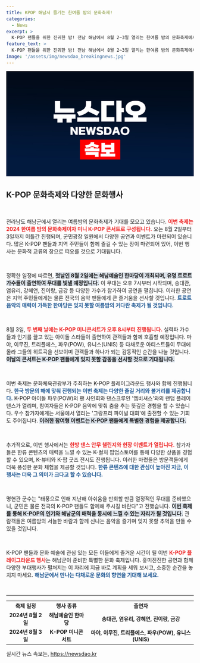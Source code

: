 ```yaml
---
title: KPOP 해남서 즐기는 한여름 밤의 문화축제!
categories:
  - News
excerpt: >
  K-POP 팬들을 위한 진귀한 밤! 전남 해남에서 8월 2~3일 열리는 한여름 밤의 문화축제에서는 송대관, 마야 등 인기 가수들의 환상적인 공연과 특별한 랜덤 플레이 댄스 챌린지가 기다립니다. 놓치지 마세요!
feature_text: >
  K-POP 팬들을 위한 진귀한 밤! 전남 해남에서 8월 2~3일 열리는 한여름 밤의 문화축제에서는 송대관, 마야 등 인기 가수들의 환상적인 공연과 특별한 랜덤 플레이 댄스 챌린지가 기다립니다. 놓치지 마세요!
image: '/assets/img/newsdao_breakingnews.jpg'
---
```


<p><img src="/assets/img/newsdao_breakingnews.jpg" alt="ranknews 속보" /></p>

<h2 data-ke-size="size26">K-POP 문화축제와 다양한 문화행사</h2>

<p data-ke-size="size16">&nbsp;</p>

<p>전라남도 해남군에서 열리는 여름밤의 문화축제가 기대를 모으고 있습니다. <b><span style="color: #ee2323;">이번 축제는 2024 한여름 밤의 문화축제이자 미니 K-POP 콘서트로 구성됩니다.</span></b> 오는 8월 2일부터 3일까지 이틀간 진행되며, 군민광장 일원에서 다양한 공연과 이벤트가 마련되어 있습니다. 많은 K-POP 팬들과 지역 주민들이 함께 즐길 수 있는 장이 마련되어 있어, 이번 행사는 문화적 교류의 장으로 떠오를 것으로 기대됩니다. </p>

<p data-ke-size="size16">&nbsp;</p>

<p>정확한 일정에 따르면, <b><span style="background-color: #21538527;">첫날인 8월 2일에는 해남예술인 한마당이 개최되며, 유명 트로트 가수들이 출연하여 무대를 빛낼 예정입니다.</span></b> 이 무대는 오후 7시부터 시작되며, 송대관, 염유리, 강혜연, 진이랑, 금강 등 다양한 가수가 참가하여 공연을 펼칩니다. 이러한 공연은 지역 주민들에게는 물론 전국의 음악 팬들에게 큰 즐거움을 선사할 것입니다. <b><span style="color: #1a5490;">트로트 음악의 매력이 가득한 한마당은 잊지 못할 여름밤의 커다란 축제가 될 것입니다.</span></b></p>

<p data-ke-size="size16">&nbsp;</p>

<p>8월 3일, <b><span style="color: #ee2323;">두 번째 날에는 K-POP 미니콘서트가 오후 8시부터 진행됩니다.</span></b> 실력파 가수들과 인기를 끌고 있는 아이돌 스타들이 출연하여 관객들과 함께 호흡할 예정입니다. 마야, 이무진, 트리플에스, 파우(POW), 유니스(UNIS) 등 다채로운 아티스트들이 무대에 올라 그들의 히트곡을 선보이며 관객들과 하나가 되는 감동적인 순간을 나눌 것입니다. <b><span style="background-color: #21538527;">이날의 콘서트는 K-POP 팬들에게 잊지 못할 감동을 선사할 것으로 기대됩니다.</span></b></p>

<p data-ke-size="size16">&nbsp;</p>

<p>이번 축제는 문화체육관광부가 주최하는 K-POP 플레이그라운드 행사와 함께 진행됩니다. <b><span style="color: #1a5490;">한국 방문의 해에 맞춰 진행되는 이번 축제는 다양한 즐길 거리와 볼거리를 제공합니다.</span></b> K-POP 아이돌 파우(POW)의 팬 사인회와 댄스크루인 '엠비셔스'와의 랜덤 플레이 댄스가 열리며, 참여자들은 K-POP 음악에 맞춰 춤을 추는 뜻깊은 경험을 할 수 있습니다. 우수 참가자에게는 서울에서 열리는 '그랑프리 파이널 대회'에 출전할 수 있는 기회도 주어집니다. <b><span style="background-color: #21538527;">이러한 참여형 이벤트는 K-POP 팬들에게 특별한 경험을 제공합니다.</span></b></p>

<p data-ke-size="size16">&nbsp;</p>

<p>추가적으로, 이번 행사에서는 <b><span style="color: #ee2323;">한방 댄스 안무 챌린지와 현장 이벤트가 열립니다.</span></b> 참가자들은 한류 콘텐츠의 매력을 느낄 수 있는 K-컬처 팝업스토어를 통해 다양한 상품을 경험할 수 있으며, K-뷰티와 K-팝 굿즈 전시도 진행됩니다. 이러한 마련들은 방문객들에게 더욱 풍성한 문화 체험을 제공할 것입니다. <b><span style="color: #1a5490;">한류 콘텐츠에 대한 관심이 높아진 지금, 이 행사는 더욱 그 의미가 크다고 할 수 있습니다.</span></b></p>

<p data-ke-size="size16">&nbsp;</p>

<p>명현관 군수는 "태풍으로 인해 지난해 아쉬움을 만회할 만큼 열정적인 무대를 준비했으니, 군민은 물론 전국의 K-POP 팬들도 함께해 주시길 바란다"고 전했습니다. <b><span style="background-color: #21538527;">이번 축제를 통해 K-POP의 인기와 해남군의 매력을 동시에 느낄 수 있는 자리가 될 것입니다.</span></b> 관람객들은 여름밤의 서늘한 바람과 함께 신나는 음악을 즐기며 잊지 못할 추억을 만들 수 있을 것입니다. </p>

<p data-ke-size="size16">&nbsp;</p>

<p>K-POP 팬들과 문화 예술에 관심 있는 모든 이들에게 즐거운 시간이 될 이번 <b><span style="color: #ee2323;">K-POP 플레이그라운드 행사</span></b>는 해남군이 준비한 특별한 문화 축제입니다. 흥미진진한 공연과 함께 다양한 부대행사가 펼쳐지는 이 자리에 지금 바로 계획을 세워 보시고, 소중한 순간을 놓치지 마세요. <b><span style="color: #1a5490;">해남군에서 만나는 다채로운 문화의 향연을 기대해 보세요.</span></b> </p>

<p data-ke-size="size16">&nbsp;</p>

<hr>

<table style="width: 100%;">
<tr>
<td style="text-align: center; height: 17px;">
<b>축제 일정</b>
</td>
<td style="text-align: center; height: 17px;">
<b>행사 종류</b>
</td>
<td style="text-align: center; height: 17px;">
<b>출연자</b>
</td>
</tr>
<tr>
<td style="text-align: center; height: 17px;">
<b>2024년 8월 2일</b>
</td>
<td style="text-align: center; height: 17px;">
<b>해남예술인 한마당</b>
</td>
<td style="text-align: center; height: 17px;">
<b>송대관, 염유리, 강혜연, 진이랑, 금강</b>
</td>
</tr>
<tr>
<td style="text-align: center; height: 17px;">
<b>2024년 8월 3일</b>
</td>
<td style="text-align: center; height: 17px;">
<b>K-POP 미니콘서트</b>
</td>
<td style="text-align: center; height: 17px;">
<b>마야, 이무진, 트리플에스, 파우(POW), 유니스(UNIS)</b>
</td>
</tr>
</table>
실시간 뉴스 속보는, <a href="https://newsdao.kr" rel="dofollow">https://newsdao.kr</a>


